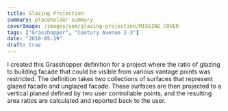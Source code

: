 ```yaml
---
title: Glazing Projection
summary: placeholder summary
coverImage: /images/som/glazing-projection/MISSING_COVER
tags: ["Grasshopper", "Century Avenue 2-3"]
date: "2010-05-19"
draft: true
---
```


I created this Grasshopper definition for a project where the ratio of glazing to building facade that could be visible from various vantage points was restricted. The definition takes two collections of surfaces that represent glazed facade and unglazed facade. These surfaces are then projected to a vertical planed defined by two user controllable points, and the resulting area ratios are calculated and reported back to the user.
